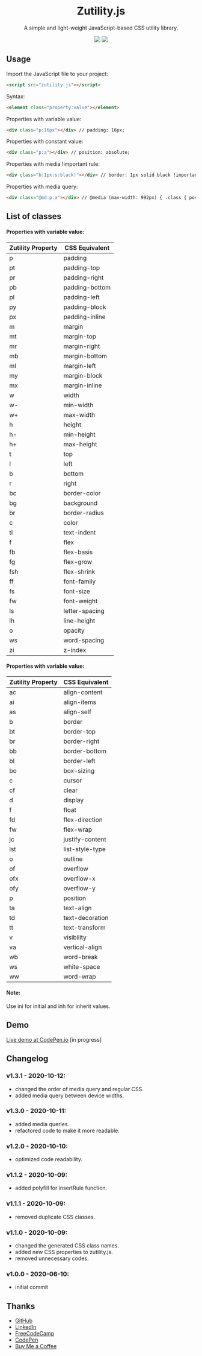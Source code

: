 
<h1 align="center">Zutility.js</h1>

<p align="center">A simple and light-weight JavaScript-based CSS utility library.</p>
<p align="center">
  <img src="https://img.shields.io/badge/js%20minified-8.68kb-green" />
  <img src="https://img.shields.io/badge/js-16.0kb-blue" />
</p>

## Usage
Import the JavaScript file to your project: 
````html
<script src="zutility.js"></script>
````

Syntax:
````html
<element class="property:value"></element>
````
Properties with variable value:
````html
<div class="p:16px"></div> // padding: 16px;
````
Properties with constant value:
````html
<div class="p:a"></div> // position: absolute;
````

Properties with media !important rule:
````html
<div class="b:1px:s:black!"></div> // border: 1px solid black !important;
````

Properties with media query:
````html
<div class="@md:p:a"></div> // @media (max-width: 992px) { .class { position: absolute; } }
````
## List of classes

#### Properties with variable value:
Zutility Property | CSS Equivalent
--- | ---
p | padding
pt | padding-top
pr | padding-right
pb | padding-bottom
pl | padding-left
py | padding-block
px | padding-inline
m | margin
mt | margin-top
mr | margin-right
mb | margin-bottom
ml | margin-left
my | margin-block
mx | margin-inline
w | width
w- | min-width
w+ | max-width
h | height
h- | min-height
h+ | max-height
t | top
l | left
b | bottom
r | right
bc | border-color
bg | background
br | border-radius
c | color
ti | text-indent
f | flex
fb | flex-basis
fg | flex-grow
fsh | flex-shrink
ff | font-family
fs | font-size
fw | font-weight
ls | letter-spacing
lh | line-height
o | opacity
ws | word-spacing
zi | z-index

#### Properties with variable value:
Zutility Property | CSS Equivalent
--- | ---
ac | align-content
ai | align-items
as | align-self
b | border
bt | border-top
br | border-right
bb | border-bottom
bl | border-left
bo | box-sizing
c | cursor
cf | clear
d | display
f | float
fd | flex-direction
fw | flex-wrap
jc | justify-content
lst | list-style-type
o | outline
of | overflow
ofx | overflow-x
ofy | overflow-y
p | position
ta | text-align
td | text-decoration
tt | text-transform
v | visibility
va | vertical-align
wb | word-break
ws | white-space
ww | word-wrap

#### Note:
Use ini for initial and inh for inherit values.
## Demo

[Live demo at CodePen.io](https://codepen.io/zenabus/pen/) [in progress]

## Changelog
### v1.3.1 - 2020-10-12:
- changed the order of media query and regular CSS.
- added media query between device widths.

### v1.3.0 - 2020-10-11:
- added media queries.
- refactored code to make it more readable.

### v1.2.0 - 2020-10-10:
- optimized code readability.

### v1.1.2 - 2020-10-09:
 - added polyfill for insertRule function.

### v1.1.1 - 2020-10-09:
- removed duplicate CSS classes.

### v1.1.0 - 2020-10-09:
- changed the generated CSS class names.
- added new CSS properties to zutility.js.
- removed unnecessary codes.

### v1.0.0 - 2020-06-10:
- initial commit

## Thanks

- [GitHub](https://github.com/zenabus)
- [LinkedIn](https://linkedin.com/in/zenabus)
- [FreeCodeCamp](https://freecodecamp.org/zenabus)
- [CodePen](https://codepen.io/zenabus)
- [Buy Me a Coffee](https://www.buymeacoffee.com/zenabus)
